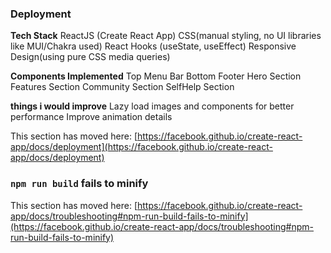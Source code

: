 

### Deployment
**Tech Stack**
ReactJS (Create React App)
CSS(manual styling, no UI libraries like MUI/Chakra used)
React Hooks (useState, useEffect)
Responsive Design(using pure CSS media queries)

**Components Implemented**
Top Menu Bar
Bottom Footer
Hero Section
Features Section 
Community Section
SelfHelp Section

**things i would improve**
Lazy load images and components for better performance
Improve animation details

This section has moved here: [https://facebook.github.io/create-react-app/docs/deployment](https://facebook.github.io/create-react-app/docs/deployment)

### `npm run build` fails to minify

This section has moved here: [https://facebook.github.io/create-react-app/docs/troubleshooting#npm-run-build-fails-to-minify](https://facebook.github.io/create-react-app/docs/troubleshooting#npm-run-build-fails-to-minify)
